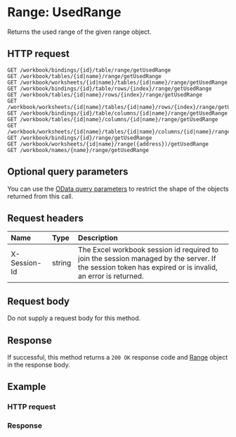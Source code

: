 # Range: UsedRange

Returns the used range of the given range object.
## HTTP request
```http
GET /workbook/bindings/{id}/table/range/getUsedRange
GET /workbook/tables/{id|name}/range/getUsedRange
GET /workbook/worksheets/{id|name}/tables/{id|name}/range/getUsedRange
GET /workbook/bindings/{id}/table/rows/{index}/range/getUsedRange
GET /workbook/tables/{id|name}/rows/{index}/range/getUsedRange
GET /workbook/worksheets/{id|name}/tables/{id|name}/rows/{index}/range/getUsedRange
GET /workbook/bindings/{id}/table/columns/{id|name}/range/getUsedRange
GET /workbook/tables/{id|name}/columns/{id|name}/range/getUsedRange
GET /workbook/worksheets/{id|name}/tables/{id|name}/columns/{id|name}/range/getUsedRange
GET /workbook/bindings/{id}/range/getUsedRange
GET /workbook/worksheets/{id|name}/range({address})/getUsedRange
GET /workbook/names/{name}/range/getUsedRange
```
## Optional query parameters
You can use the [OData query parameters](odata-optional-query-parameters.md) to restrict the shape of the objects returned from this call.
## Request headers
| Name       | Type | Description|
|:-----------|:------|:----------|
| X-Session-Id   | string  | The Excel workbook session id required to join the session managed by the server. If the session token has expired or is invalid, an error is returned.|

## Request body
Do not supply a request body for this method.


## Response
If successful, this method returns a `200 OK` response code and [Range](../resources/range.md) object in the response body.
## Example
### HTTP request
### Response
